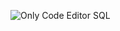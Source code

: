 
![Only Code Editor SQL](https://github.com/NatalieWF/Projeto-SQL/assets/159834311/6ba92025-9442-4876-828e-52f906c71c6d)
